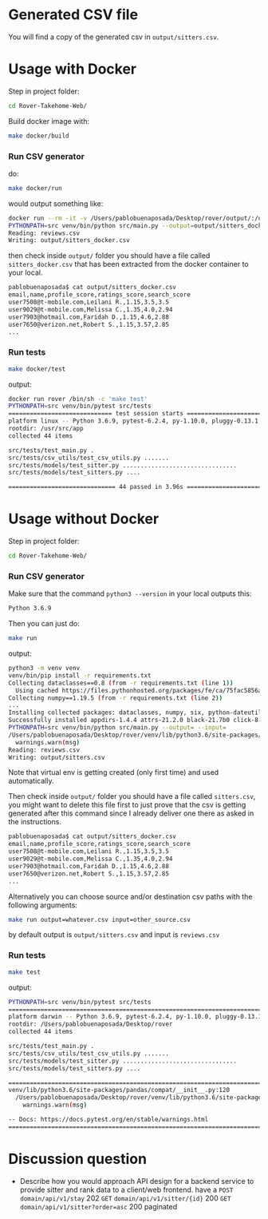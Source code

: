 # Generated CSV file
You will find a copy of the generated csv in `output/sitters.csv`.

# Usage with Docker
Step in project folder: 
```bash
cd Rover-Takehome-Web/
```
Build docker image with:
```bash
make docker/build
```

### Run CSV generator
do:
```bash
make docker/run
```
would output something like:
```bash
docker run --rm -it -v /Users/pablobuenaposada/Desktop/rover/output/:/usr/src/app/output/ rover
PYTHONPATH=src venv/bin/python src/main.py --output=output/sitters_docker.csv --input=
Reading: reviews.csv
Writing: output/sitters_docker.csv
```
then check inside `output/` folder you should have a file called `sitters_docker.csv` that has been extracted from the docker container to your local.
```bash
pablobuenaposada$ cat output/sitters_docker.csv
email,name,profile_score,ratings_score,search_score
user7508@t-mobile.com,Leilani R.,1.15,3.5,3.5
user9029@t-mobile.com,Melissa C.,1.35,4.0,2.94
user7903@hotmail.com,Faridah D.,1.15,4.6,2.88
user7650@verizon.net,Robert S.,1.15,3.57,2.85
...
```

### Run tests
```bash
make docker/test
```
output:
```bash
docker run rover /bin/sh -c 'make test'
PYTHONPATH=src venv/bin/pytest src/tests
============================= test session starts ==============================
platform linux -- Python 3.6.9, pytest-6.2.4, py-1.10.0, pluggy-0.13.1
rootdir: /usr/src/app
collected 44 items

src/tests/test_main.py .                                                 [  2%]
src/tests/csv_utils/test_csv_utils.py .......                            [ 18%]
src/tests/models/test_sitter.py ................................         [ 90%]
src/tests/models/test_sitters.py ....                                    [100%]

============================== 44 passed in 3.96s ==============================
```

# Usage without Docker
Step in project folder:
```bash
cd Rover-Takehome-Web/
```
### Run CSV generator
Make sure that the command `python3 --version` in your local outputs this:
```bash
Python 3.6.9
```
Then you can just do:
```bash
make run
```
output:
```bash
python3 -m venv venv
venv/bin/pip install -r requirements.txt
Collecting dataclasses==0.8 (from -r requirements.txt (line 1))
  Using cached https://files.pythonhosted.org/packages/fe/ca/75fac5856ab5cfa51bbbcefa250182e50441074fdc3f803f6e76451fab43/dataclasses-0.8-py3-none-any.whl
Collecting numpy==1.19.5 (from -r requirements.txt (line 2))
...
Installing collected packages: dataclasses, numpy, six, python-dateutil, pytz, pandas, toml, py, zipp, typing-extensions, importlib-metadata, pyparsing, packaging, iniconfig, pluggy, attrs, pytest, regex, tomli, pathspec, mypy-extensions, typed-ast, appdirs, click, black, isort
Successfully installed appdirs-1.4.4 attrs-21.2.0 black-21.7b0 click-8.0.1 dataclasses-0.8 importlib-metadata-4.6.4 iniconfig-1.1.1 isort-5.9.3 mypy-extensions-0.4.3 numpy-1.19.5 packaging-21.0 pandas-1.1.5 pathspec-0.9.0 pluggy-0.13.1 py-1.10.0 pyparsing-2.4.7 pytest-6.2.4 python-dateutil-2.8.2 pytz-2021.1 regex-2021.8.21 six-1.16.0 toml-0.10.2 tomli-1.2.1 typed-ast-1.4.3 typing-extensions-3.10.0.0 zipp-3.5.0
PYTHONPATH=src venv/bin/python src/main.py --output= --input=
/Users/pablobuenaposada/Desktop/rover/venv/lib/python3.6/site-packages/pandas/compat/__init__.py:120: UserWarning: Could not import the lzma module. Your installed Python is incomplete. Attempting to use lzma compression will result in a RuntimeError.
  warnings.warn(msg)
Reading: reviews.csv
Writing: output/sitters.csv
```
Note that virtual env is getting created (only first time) and used automatically.

Then check inside `output/` folder you should have a file called `sitters.csv`, you might want to delete this file first to just prove that the csv is getting generated after this command since I already deliver one there as asked in the instructions.

```bash
pablobuenaposada$ cat output/sitters_docker.csv
email,name,profile_score,ratings_score,search_score
user7508@t-mobile.com,Leilani R.,1.15,3.5,3.5
user9029@t-mobile.com,Melissa C.,1.35,4.0,2.94
user7903@hotmail.com,Faridah D.,1.15,4.6,2.88
user7650@verizon.net,Robert S.,1.15,3.57,2.85
...
```

Alternatively you can choose source and/or destination csv paths with the following arguments:
```bash
make run output=whatever.csv input=other_source.csv
```
by default output is `output/sitters.csv` and input is `reviews.csv`

### Run tests
```bash
make test
```
output:
```bash
PYTHONPATH=src venv/bin/pytest src/tests
================================================================================ test session starts ================================================================================
platform darwin -- Python 3.6.9, pytest-6.2.4, py-1.10.0, pluggy-0.13.1
rootdir: /Users/pablobuenaposada/Desktop/rover
collected 44 items

src/tests/test_main.py .                                                                                                                                                      [  2%]
src/tests/csv_utils/test_csv_utils.py .......                                                                                                                                 [ 18%]
src/tests/models/test_sitter.py ................................                                                                                                              [ 90%]
src/tests/models/test_sitters.py ....                                                                                                                                         [100%]

================================================================================= warnings summary ==================================================================================
venv/lib/python3.6/site-packages/pandas/compat/__init__.py:120
  /Users/pablobuenaposada/Desktop/rover/venv/lib/python3.6/site-packages/pandas/compat/__init__.py:120: UserWarning: Could not import the lzma module. Your installed Python is incomplete. Attempting to use lzma compression will result in a RuntimeError.
    warnings.warn(msg)

-- Docs: https://docs.pytest.org/en/stable/warnings.html
=========================================================================== 44 passed, 1 warning in 0.93s ===========================================================================
```

# Discussion question
- Describe how you would approach API design for a backend service to provide sitter and rank data to a client/web frontend.
have a `POST` `domain/api/v1/stay` 202
  `GET` `domain/api/v1/sitter/{id}` 200
  `GET` `domain/api/v1/sitter?order=asc` 200 paginated
  
  
  
  
  
